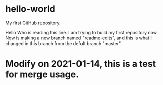# hello-world
My first GitHub repository.

Hello Who is reading this line. I am trying to build my first repository now. 
Now is making a new branch named "readme-edits", and this is what I changed 
in this branch from the defult branch "master".

# Modify on 2021-01-14, this is a test for merge usage.
